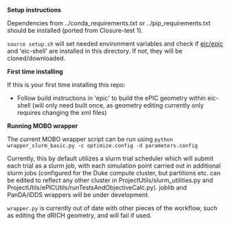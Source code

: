 **Setup instructions** 

Dependencies from ../conda_requirements.txt or ../pip_requirements.txt should be installed (ported from Closure-test 1).

```source setup.sh``` will set needed environment variables and check if [eic/epic](https://github.com/eic/epic/tree/main) and 'eic-shell' are installed in this directory. If not, they will be cloned/downloaded.

**First time installing**

If this is your first time installing this repo:
- Follow build instructions in 'epic' to build the ePIC geometry within eic-shell (will only need built once, as geometry editing currently only requires changing the xml files)

**Running MOBO wrapper**

The current MOBO wrapper script can be run using 
```python wrapper_slurm_basic.py -c optimize.config -d parameters.config```

Currently, this by default utilizes a slurm trial scheduler which will submit each trial as a slurm job, with each simulation point carried out in additional slurm jobs (configured for the Duke compute cluster, but partitions etc. can be edited to reflect any other cluster in ProjectUtils/slurm_utilities.py and ProjectUtils/ePICUtils/runTestsAndObjectiveCalc.py). joblib and PanDA/iDDS wrappers will be under development.

```wrapper.py``` is currently out of date with other pieces of the workflow, such as editing the dRICH geometry, and will fail if used.